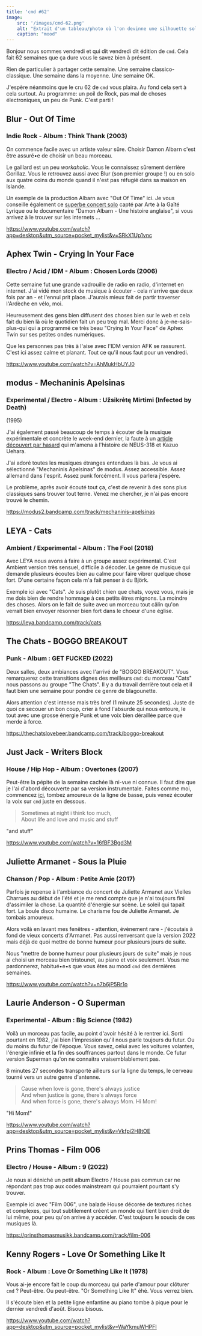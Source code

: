```yaml
---
title: 'cmd #62'
image:
    src: '/images/cmd-62.png'
    alt: "Extrait d'un tableau/photo où l'on devinne une silhouette solitaire dans un environement froid et flou"
    caption: "mood"
---
```


Bonjour nous sommes vendredi et qui dit vendredi dit édition de `cmd`. Cela
fait 62 semaines que ça dure vous le savez bien à présent.

Rien de particulier à partager cette semaine. Une semaine classico-classique.
Une semaine dans la moyenne. Une semaine OK.

J'espère néanmoins que le cru 62 de `cmd` vous plaira. Au fond cela sert à cela
surtout. Au programme: un poil de Rock, pas mal de choses électroniques, un peu
de Punk. C'est parti !



## Blur - Out Of Time

### Indie Rock - Album : Think Thank (2003)

On commence facile avec un artiste valeur sûre. Choisir Damon Albarn c'est être
assuré•e de choisir un beau morceau.

Le gaillard est un peu _workaholic_. Vous le connaissez sûrement derrière
Gorillaz. Vous le retrouvez aussi avec Blur (son premier groupe !) ou en solo
aux quatre coins du monde quand il n'est pas réfugié dans sa maison en Islande.

Un exemple de la production Albarn avec "Out Of Time" ici. Je vous conseille
également ce [superbe concert
solo](https://www.youtube.com/watch?v=LmfCaHaEa34) capté par Arte à la Gaîté
Lyrique ou le documentaire "Damon Albarn - Une histoire anglaise", si vous
arrivez à le trouver sur les internets ...

https://www.youtube.com/watch?app=desktop&utm_source=pocket_mylist&v=SRkX1Up1vnc



## Aphex Twin - Crying In Your Face

### Electro / Acid / IDM - Album : Chosen Lords (2006)

Cette semaine fut une grande vadrouille de radio en radio, d'internet en
internet. J'ai vidé mon stock de musique à écouter - cela n'arrive que deux
fois par an - et l'ennui prit place. J'aurais mieux fait de partir traverser
l'Ardèche en vélo, moi.

Heureusement des gens bien diffusent des choses bien sur le web et cela fait du
bien là où le quotidien fait un peu trop mal. Merci donc à je-ne-sais-plus-qui
qui a programmé ce très beau "Crying In Your Face" de Aphex Twin sur ses
petites ondes numériques.

Que les personnes pas très à l'aise avec l'IDM version AFK se rassurent. C'est
ici assez calme et planant. Tout ce qu'il nous faut pour un vendredi.

https://www.youtube.com/watch?v=AhMukHbUYJ0



## modus - Mechaninis Apelsinas

### Experimental / Electro - Album : Užsikrėtę Mirtimi (Infected by Death)
(1995)

J'ai également passé beaucoup de temps à écouter de la musique expérimentale et
concrète le week-end dernier, la faute à un [article découvert par
hasard](https://daily.bandcamp.com/label-profile/neus-318-history) qui m'amena
à l'histoire de NEUS-318 et Kazuo Uehara.

J'ai adoré toutes les musiques étranges entendues là bas. Je vous ai
sélectionné "Mechaninis Apelsinas" de modus. Assez accessible. Assez allemand
dans l'esprit. Assez punk forcément. Il vous parlera j'espère.

Le problème, après avoir écouté tout ça, c'est de revenir à des sons plus
classiques sans trouver tout terne. Venez me chercher, je n'ai pas encore
trouvé le chemin.

https://modus2.bandcamp.com/track/mechaninis-apelsinas



## LEYA - Cats

### Ambient / Experimental - Album : The Fool (2018)

Avec LEYA nous avons à faire à un groupe assez expérimental. C'est Ambient
version très sensuel,  difficile à décoder. Le genre de musique qui demande
plusieurs écoutes bien au calme pour faire vibrer quelque chose fort. D'une
certaine façon cela m'a fait penser à du Björk.

Exemple ici avec "Cats". Je suis plutôt chien que chats, voyez vous, mais je me
dois bien de rendre hommage à ces petits êtres mignons. La moindre des choses.
Alors on le fait de suite avec un morceau tout câlin qu'on verrait bien envoyer
résonner bien fort dans le choeur d'une église.

https://leya.bandcamp.com/track/cats



## The Chats - BOGGO BREAKOUT

### Punk - Album : GET FUCKED (2022)

Deux salles, deux ambiances avec l'arrivé de "BOGGO BREAKOUT". Vous remarquerez
cette transitions dignes des meilleurs `cmd`: du morceau "Cats" nous passons au
groupe "The Chats". Il y a du travail derrière tout cela et il faut bien une
semaine pour pondre ce genre de blagounette.

Alors attention c'est intense mais très bref (1 minute 25 secondes). Juste de
quoi ce secouer un bon coup, crier à fond l'absurde qui nous entoure, le tout
avec une grosse énergie Punk et une voix bien déraillée parce que merde à
force.

https://thechatslovebeer.bandcamp.com/track/boggo-breakout



## Just Jack - Writers Block

### House / Hip Hop - Album : Overtones (2007)

Peut-être la pépite de la semaine cachée là ni-vue ni connue. Il faut dire que
je l'ai d'abord découverte par sa version instrumentale. Faites comme moi,
commencez
[ici](https://www.youtube.com/watch?app=desktop&utm_source=pocket_mylist&v=9CsLt0tgtzg),
tombez amoureux de la ligne de basse, puis venez écouter la voix sur `cmd`
juste en dessous.

>Sometimes at night i think too much,<br/>
>About life and love and music and stuff

"and stuff"

https://www.youtube.com/watch?v=16fBF3Bgd3M



## Juliette Armanet - Sous la Pluie

### Chanson / Pop - Album : Petite Amie (2017)

Parfois je repense à l'ambiance du concert de Juliette Armanet aux Vielles
Charrues au début de l'été et je me rend compte que je n'ai toujours fini
d'assimiler la chose. La quantité d'énergie sur scène. Le soleil qui tapait
fort. La boule disco humaine. Le charisme fou de Juliette Armanet. Je tombais
amoureux.

Alors voilà en lavant mes fenêtres - attention, évènement rare - j'écoutais à
fond de vieux concerts d'Armanet. Pas aussi renversant que la version 2022 mais
déjà de quoi mettre de bonne humeur pour plusieurs jours de suite.

Nous "mettre de bonne humeur pour plusieurs jours de suite" mais je nous ai
choisi un morceau bien tristounet, au piano et voix seulement. Vous me
pardonnerez, habitué•e•s que vous êtes au mood `cmd` des dernières semaines.

https://www.youtube.com/watch?v=n7b6jP5Rr1o



## Laurie Anderson - O Superman

### Experimental - Album : Big Science (1982)

Voilà un morceau pas facile, au point d'avoir hésité à le rentrer ici. Sorti
pourtant en 1982, j'ai bien l'impression qu'il nous parle toujours du futur. Ou
du moins du futur de l'époque. Vous savez, celui avec les voitures volantes,
l'énergie infinie et la fin des souffrances partout dans le monde. Ce futur
version Superman qu'on ne connaitra vraisemblablement pas.

8 minutes 27 secondes transporté ailleurs sur la ligne du temps, le cerveau
tourné vers un autre genre d'antenne.

>Cause when love is gone, there's always justice<br/>
>And when justice is gone, there's always force<br/>
>And when force is gone, there's always Mom. Hi Mom!

"Hi Mom!"

https://www.youtube.com/watch?app=desktop&utm_source=pocket_mylist&v=Vkfpi2H8tOE



## Prins Thomas - Film 006

### Electro / House - Album : 9 (2022)

Je nous ai déniché un petit album Electro / House pas commun car ne répondant
pas trop aux codes mainstream qui pourraient pourtant s'y trouver.

Exemple ici avec "Film 006", une balade House décorée de textures riches et
complexes, qui tout subtilement créent un monde qui tient bien droit de lui
même, pour peu qu'on arrive à y accéder. C'est toujours le soucis de ces
musiques là.

https://prinsthomasmusikk.bandcamp.com/track/film-006



## Kenny Rogers - Love Or Something Like It

### Rock - Album : Love Or Something Like It (1978)

Vous ai-je encore fait le coup du morceau qui parle d'amour pour clôturer `cmd`
? Peut-être. Ou peut-être. "Or Something Like It" éhé. Vous verrez bien.

Il s'écoute bien et la petite ligne enfantine au piano tombe à pique pour le
dernier vendredi d'août. Bisous bisous.

https://www.youtube.com/watch?app=desktop&utm_source=pocket_mylist&v=WaYkmuWHPFI

